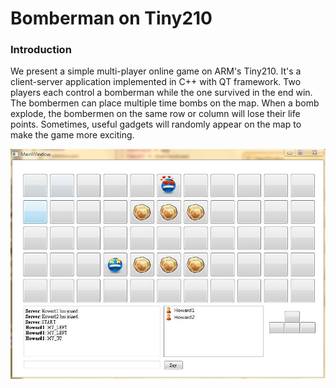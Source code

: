 # Bomberman on Tiny210

### Introduction
We present a simple multi-player online game on ARM's Tiny210. It's a client-server application implemented in C++ with QT framework. Two players each control a bomberman while the one survived in the end win. The bombermen can place multiple time bombs on the map. When a bomb explode, the bombermen on the same row or column will lose their life points. Sometimes, useful gadgets will randomly appear on the map to make the game more exciting. 

![Screenshot](Screenshot.JPG)
